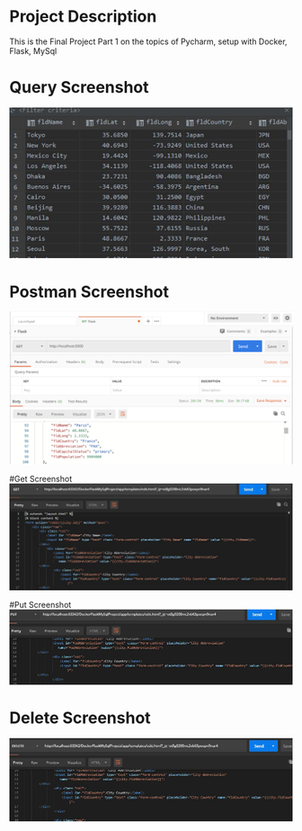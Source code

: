 # Project Description
This is the Final Project Part 1 on the topics of Pycharm, setup with Docker, Flask, MySql

# Query Screenshot
![pycharm data query](screenshots/database.JPG)

# Postman Screenshot
![postman request output](screenshots/postman.png) 

#Get Screenshot
![postman get response](screenshots/get_postman.JPG)

#Put Screenshot
![postman put reponse](screenshots/put_response.JPG)

# Delete Screenshot
![postman delete response](screenshots/delete_reponse.JPG)